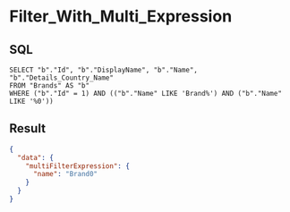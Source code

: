 # Filter_With_Multi_Expression

## SQL

```text
SELECT "b"."Id", "b"."DisplayName", "b"."Name", "b"."Details_Country_Name"
FROM "Brands" AS "b"
WHERE ("b"."Id" = 1) AND (("b"."Name" LIKE 'Brand%') AND ("b"."Name" LIKE '%0'))
```

## Result

```json
{
  "data": {
    "multiFilterExpression": {
      "name": "Brand0"
    }
  }
}
```


